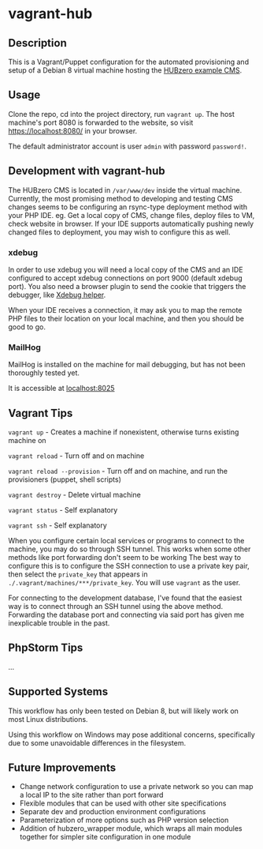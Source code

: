 # vagrant-hub

## Description
This is a Vagrant/Puppet configuration for the automated provisioning and
setup of a Debian 8 virtual machine hosting the 
[HUBzero example CMS](https://github.com/hubzero/hubzero-cms).

## Usage
Clone the repo, cd into the project directory, run `vagrant up`. The host 
machine's port 8080 is forwarded to the website, so visit 
[https://localhost:8080/](https://localhost:8080/) in your browser.

The default administrator account is user `admin` with password `password!`.

## Development with vagrant-hub
The HUBzero CMS is located in `/var/www/dev` inside the virtual machine. Currently, the
most promising method to developing and testing CMS changes seems to be configuring an
rsync-type deployment method with your PHP IDE. eg. Get a local copy of CMS, change files, 
deploy files to VM, check website in browser. If your IDE supports automatically pushing
newly changed files to deployment, you may wish to configure this as well.

### xdebug
In order to use xdebug you will need a local copy of the CMS and an IDE configured to accept
xdebug connections on port 9000 (default xdebug port). You also need a browser plugin to send 
the cookie that triggers the debugger, like 
[Xdebug helper](https://chrome.google.com/webstore/detail/xdebug-helper/eadndfjplgieldjbigjakmdgkmoaaaoc).

When your IDE receives a connection, it may ask you to map the remote PHP files to their location
on your local machine, and then you should be good to go.

### MailHog
MailHog is installed on the machine for mail debugging, but has not been thoroughly tested yet.

It is accessible at [localhost:8025](http://localhost:8025)

## Vagrant Tips
`vagrant up` - Creates a machine if nonexistent, otherwise turns existing machine on

`vagrant reload` - Turn off and on machine

`vagrant reload --provision` - Turn off and on machine, and run the provisioners (puppet, shell
scripts)

`vagrant destroy` - Delete virtual machine

`vagrant status` - Self explanatory

`vagrant ssh` - Self explanatory

When you configure certain local services or programs to connect to the machine, you may do so
through SSH tunnel. This works when some other methods like port forwarding don't seem to be working
The best way to configure this is to configure the SSH connection to use a private
key pair, then select the `private_key` that appears in `./.vagrant/machines/***/private_key`.
You will use `vagrant` as the user.

For connecting to the development database, I've found that the easiest way is to connect through
an SSH tunnel using the above method. Forwarding the database port and connecting via said port
has given me inexplicable trouble in the past.

## PhpStorm Tips
...

## Supported Systems
This workflow has only been tested on Debian 8, but will likely work on most Linux distributions.

Using this workflow on Windows may pose additional concerns, specifically due to some 
unavoidable differences in the filesystem.

## Future Improvements
* Change network configuration to use a private network so you can map a local IP to the site rather than port forward
* Flexible modules that can be used with other site specifications
* Separate dev and production environment configurations
* Parameterization of more options such as PHP version selection
* Addition of hubzero_wrapper module, which wraps all main modules together
for simpler site configuration in one module
